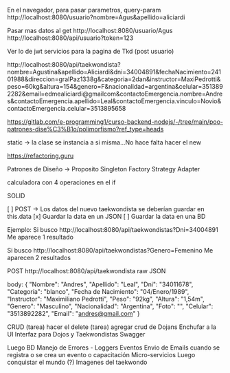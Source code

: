 En el navegador, para pasar parametros, query-param
http://localhost:8080/usuario?nombre=Agus&apellido=aliciardi

Pasar mas datos al get
http://localhost:8080/usuario/Agus
http://localhost:8080/api/usuario?token=123

Ver lo de jwt
servicios para la pagina de Tkd (post usuario)

http://localhost:8080/api/taekwondista?nombre=Agustina&apellido=Aliciardi&dni=34004891&fechaNacimiento=24101988&direccion=gralPaz1338g&categoria=2dan&instructor=MaxiPedrotti&peso=60kg&altura=154&genero=F&nacionalidad=argentina&celular=3513892282&email=edmealiciardi@gmailcom&contactoEmergencia.nombre=Andres&contactoEmergencia.apellido=Leal&contactoEmergencia.vinculo=Novio&contactoEmergencia.celular=3513895658

https://gitlab.com/e-programming1/curso-backend-nodejs/-/tree/main/poo-patrones-dise%C3%B1o/polimorfismo?ref_type=heads

static -> la clase se instancia a si misma...No hace falta hacer el new

https://refactoring.guru

Patrones de Diseño -> Proposito
Singleton
Factory
Strategy
Adapter

calculadora con 4 operaciones en el if

SOLID

[ ] POST -> Los datos del nuevo taekwondista se deberían guardar en this.data
[x] Guardar la data en un JSON
[ ] Guardar la data en una BD

Ejemplo:
Si busco
http://localhost:8080/api/taekwondistas?Dni=34004891
Me aparece 1 resultado

Si busco
http://localhost:8080/api/taekwondistas?Genero=Femenino
Me aparecen 2 resultados

POST
http://localhost:8080/api/taekwondista
raw JSON

body:
{
"Nombre": "Andres",
"Apellido": "Leal",
"Dni": "34011678",
"Categoría": "blanco",
"Fecha de Nacimiento": "04/Enero/1989",
"Instructor": "Maximiliano Pedrotti",
"Peso": "92kg",
"Altura": "1,54m",
"Genero": "Masculino",
"Nacionalidad": "Argentina",
"Foto": "",
"Celular": "3513892282",
"Email": "andres@gmail.com"
}

CRUD
(tarea) hacer el delete
(tarea) agregar crud de Dojans
Enchufar a la UI
Interfaz para Dojos y Taekwondistas
Swagger

Luego BD
Manejo de Errores - Loggers
Eventos
Envio de Emails cuando se registra o se crea un evento o capacitación
Micro-servicios
Luego conquistar el mundo (?)
Imagenes del taekwondo